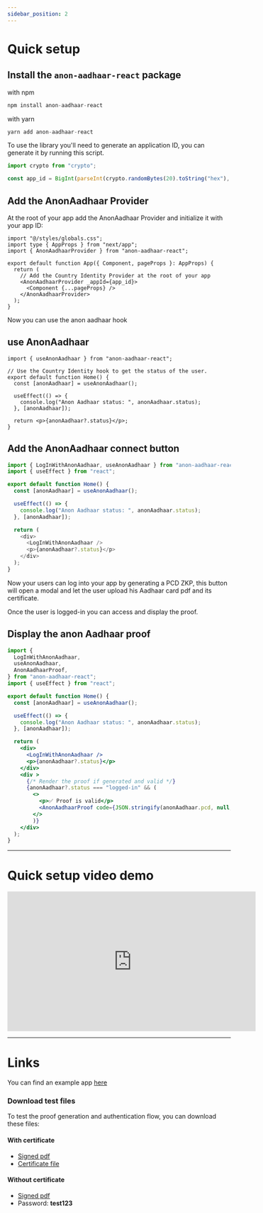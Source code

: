 ```yaml
---
sidebar_position: 2
---
```


# Quick setup

## Install the `anon-aadhaar-react` package

with npm

```javascript
npm install anon-aadhaar-react
```

with yarn

```javascript
yarn add anon-aadhaar-react
```

To use the library you'll need to generate an application ID, you can generate it by running this script.

```javascript
import crypto from "crypto";

const app_id = BigInt(parseInt(crypto.randomBytes(20).toString("hex"), 16)); // random value.
```

## Add the AnonAadhaar Provider

At the root of your app add the AnonAadhaar Provider and initialize it with your app ID:

```tsx
import "@/styles/globals.css";
import type { AppProps } from "next/app";
import { AnonAadhaarProvider } from "anon-aadhaar-react";

export default function App({ Component, pageProps }: AppProps) {
  return (
    // Add the Country Identity Provider at the root of your app
    <AnonAadhaarProvider _appId={app_id}>
      <Component {...pageProps} />
    </AnonAadhaarProvider>
  );
}
```

Now you can use the anon aadhaar hook

## use AnonAadhaar

```tsx
import { useAnonAadhaar } from "anon-aadhaar-react";

// Use the Country Identity hook to get the status of the user.
export default function Home() {
  const [anonAadhaar] = useAnonAadhaar();

  useEffect(() => {
    console.log("Anon Aadhaar status: ", anonAadhaar.status);
  }, [anonAadhaar]);

  return <p>{anonAadhaar?.status}</p>;
}
```

## Add the AnonAadhaar connect button

```js
import { LogInWithAnonAadhaar, useAnonAadhaar } from "anon-aadhaar-react";
import { useEffect } from "react";

export default function Home() {
  const [anonAadhaar] = useAnonAadhaar();

  useEffect(() => {
    console.log("Anon Aadhaar status: ", anonAadhaar.status);
  }, [anonAadhaar]);

  return (
    <div>
      <LogInWithAnonAadhaar />
      <p>{anonAadhaar?.status}</p>
    </div>
  );
}
```

Now your users can log into your app by generating a PCD ZKP, this button will open a modal and let the user upload his Aadhaar card pdf and its certificate.

Once the user is logged-in you can access and display the proof.

## Display the anon Aadhaar proof

```jsx
import {
  LogInWithAnonAadhaar,
  useAnonAadhaar,
  AnonAadhaarProof,
} from "anon-aadhaar-react";
import { useEffect } from "react";

export default function Home() {
  const [anonAadhaar] = useAnonAadhaar();

  useEffect(() => {
    console.log("Anon Aadhaar status: ", anonAadhaar.status);
  }, [anonAadhaar]);

  return (
    <div>
      <LogInWithAnonAadhaar />
      <p>{anonAadhaar?.status}</p>
    </div>
    <div >
      {/* Render the proof if generated and valid */}
      {anonAadhaar?.status === "logged-in" && (
        <>
          <p>✅ Proof is valid</p>
          <AnonAadhaarProof code={JSON.stringify(anonAadhaar.pcd, null, 2)}/>
        </>
        )}
    </div>
  );
}
```

---

# Quick setup video demo

<iframe width="560" height="315" src="https://www.youtube.com/embed/3CD0Q-TBN0g?si=Cfv1dR3X3YA2vm5V" title="YouTube video player" frameborder="0" allow="accelerometer; autoplay; clipboard-write; encrypted-media; gyroscope; picture-in-picture; web-share" allowfullscreen></iframe>

---

# Links

You can find an example app [here](https://github.com/anon-aadhaar-private/quick-setup)

### Download test files

To test the proof generation and authentication flow, you can download these files:

#### With certificate

- [Signed pdf](/signedPDFWithoutPwd.pdf)
- [Certificate file](/certificate.cer)

#### Without certificate

- [Signed pdf](/signed.pdf)
- Password: **test123**
